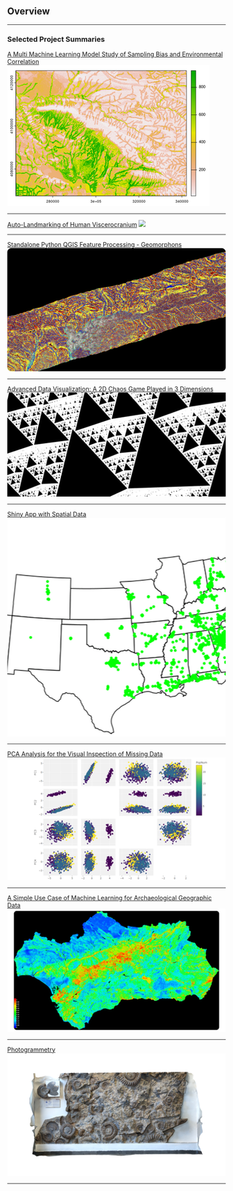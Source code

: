 ## Overview

---

### Selected Project Summaries

[A Multi Machine Learning Model Study of Sampling Bias and Environmental Correlation](https://github.com/edwardarchaeology/edwardarchaeology.github.io/blob/master/kurdistan)
<img src="images/kurd/8.png?raw=true"/>

---
[Auto-Landmarking of Human Viscerocranium](https://github.com/edwardarchaeology/edwardarchaeology.github.io/blob/master/skulls)
<img src="images/Skulls/SlicerCapture.gif?raw=true"/>

---
[Standalone Python QGIS Feature Processing - Geomorphons](https://github.com/edwardarchaeology/edwardarchaeology.github.io/blob/master/geomorph)
<img src="images/PS.png?raw=true"/>

---
[Advanced Data Visualization: A 2D Chaos Game Played in 3 Dimensions](/https://github.com/edwardarchaeology/edwardarchaeology.github.io/blob/masterPyramid)
<img src="images/pyramid/Pyramid.png?raw=true"/>

---
[Shiny App with Spatial Data](https://github.com/edwardarchaeology/edwardarchaeology.github.io/blob/master/R_app)
<img src="images/Waffle.gif?raw=true"/>

---
[PCA Analysis for the Visual Inspection of Missing Data](https://github.com/edwardarchaeology/edwardarchaeology.github.io/blob/master/PCA)
<img src="images/PCA/big_title.png?raw=true"/>

---
[A Simple Use Case of Machine Learning for Archaeological Geographic Data](https://github.com/edwardarchaeology/edwardarchaeology.github.io/blob/master/ME)
<img src="images/MEk4.png?raw=true"/>

---
[Photogrammetry](https://github.com/edwardarchaeology/edwardarchaeology.github.io/blob/master/3D)
<img src="images/models/AW.png?raw=true"/>

---

